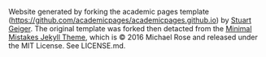 Website generated by forking the academic pages template (https://github.com/academicpages/academicpages.github.io) by [Stuart Geiger](https://github.com/staeiou). The original template was forked then detacted from the [Minimal Mistakes Jekyll Theme](https://mmistakes.github.io/minimal-mistakes/), which is © 2016 Michael Rose and released under the MIT License. See LICENSE.md.
